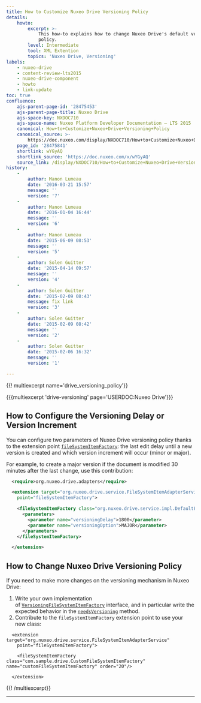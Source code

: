 ```yaml
---
title: How to Customize Nuxeo Drive Versioning Policy
details:
    howto:
        excerpt: >-
            This how-to explains how to change Nuxeo Drive's default versioning
            policy.
        level: Intermediate
        tool: XML Extention
        topics: 'Nuxeo Drive, Versioning'
labels:
    - nuxeo-drive
    - content-review-lts2015
    - nuxeo-drive-component
    - howto
    - link-update
toc: true
confluence:
    ajs-parent-page-id: '28475453'
    ajs-parent-page-title: Nuxeo Drive
    ajs-space-key: NXDOC710
    ajs-space-name: Nuxeo Platform Developer Documentation — LTS 2015
    canonical: How+to+Customize+Nuxeo+Drive+Versioning+Policy
    canonical_source: >-
        https://doc.nuxeo.com/display/NXDOC710/How+to+Customize+Nuxeo+Drive+Versioning+Policy
    page_id: '28475841'
    shortlink: wYGyAQ
    shortlink_source: 'https://doc.nuxeo.com/x/wYGyAQ'
    source_link: /display/NXDOC710/How+to+Customize+Nuxeo+Drive+Versioning+Policy
history:
    - 
        author: Manon Lumeau
        date: '2016-03-21 15:57'
        message: ''
        version: '7'
    - 
        author: Manon Lumeau
        date: '2016-01-04 16:44'
        message: ''
        version: '6'
    - 
        author: Manon Lumeau
        date: '2015-06-09 08:53'
        message: ''
        version: '5'
    - 
        author: Solen Guitter
        date: '2015-04-14 09:57'
        message: ''
        version: '4'
    - 
        author: Solen Guitter
        date: '2015-02-09 08:43'
        message: fix link
        version: '3'
    - 
        author: Solen Guitter
        date: '2015-02-09 08:42'
        message: ''
        version: '2'
    - 
        author: Solen Guitter
        date: '2015-02-06 16:32'
        message: ''
        version: '1'

---
```

{{! multiexcerpt name='drive_versioning_policy'}}

{{{multiexcerpt 'drive-versioning' page='USERDOC:Nuxeo Drive'}}}

## How to Configure the Versioning Delay or Version Increment

You can configure two parameters of Nuxeo Drive versioning policy thanks to the extension point&nbsp;[`fileSystemItemFactory`](http://explorer.nuxeo.com/nuxeo/site/distribution/Nuxeo%20Platform-7.10/viewContribution/org.nuxeo.drive.adapters--fileSystemItemFactory): the last edit delay until a new version is created and which version increment will occur (minor or major).

For example, to create a major version if the document is modified 30 minutes after the last change, use this contribution:

```xml
  <require>org.nuxeo.drive.adapters</require>

  <extension target="org.nuxeo.drive.service.FileSystemItemAdapterService"
    point="fileSystemItemFactory">

    <fileSystemItemFactory class="org.nuxeo.drive.service.impl.DefaultFileSystemItemFactory" name="defaultFileSystemItemFactory" order="40">
      <parameters>
        <parameter name="versioningDelay">1800</parameter>
        <parameter name="versioningOption">MAJOR</parameter>
      </parameters>
    </fileSystemItemFactory>

  </extension>
```

## How to Change Nuxeo Drive Versioning Policy

If you need to make more changes on the versioning mechanism in Nuxeo Drive:

1.  Write your own implementation of&nbsp;[`VersioningFileSystemItemFactory`](http://community.nuxeo.com/api/nuxeo/release-7.10/javadoc/org/nuxeo/drive/service/VersioningFileSystemItemFactory.html)&nbsp;interface, and in particular write the expected behavior in the&nbsp;[`needsVersioning`](http://community.nuxeo.com/api/nuxeo/release-7.10/javadoc/org/nuxeo/drive/service/VersioningFileSystemItemFactory.html#needsVersioning%28org.nuxeo.ecm.core.api.DocumentModel%29)&nbsp;method.
2.  Contribute to the&nbsp;`fileSystemItemFactory`&nbsp;extension point to use your new class:

```
  <extension target="org.nuxeo.drive.service.FileSystemItemAdapterService"
    point="fileSystemItemFactory">

    <fileSystemItemFactory class="com.sample.drive.CustomFileSystemItemFactory" name="customFileSystemItemFactory" order="20"/>

  </extension>
```

{{! /multiexcerpt}}

* * *